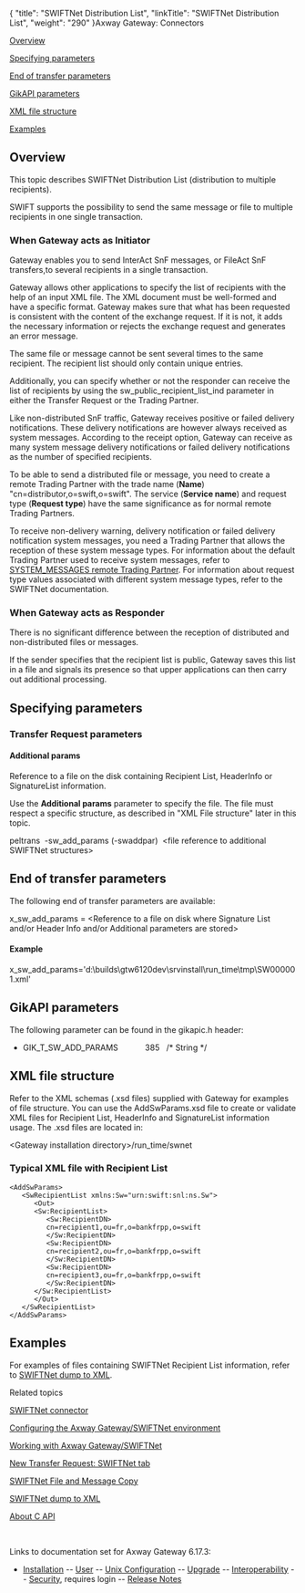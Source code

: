 {
    "title": "SWIFTNet Distribution List",
    "linkTitle": "SWIFTNet Distribution List",
    "weight": "290"
}<span class="mc-variable axway_variables.Component_Long_Name variable">Axway Gateway</span>: Connectors

[Overview](#Overview)

[Specifying parameters](#specifying_paras)

[End of transfer parameters](#End_of_transfer_paras)

[GikAPI parameters](#GikAPI)

[XML file structure](#XML_File_structure)

[Examples](#examples)

<span id="Overview"></span>

## Overview

This topic describes SWIFTNet Distribution List (distribution to multiple recipients).

SWIFT supports the possibility to send the same message or file to multiple recipients in one single transaction.

### When Gateway acts as Initiator

Gateway enables you to send InterAct SnF messages, or FileAct SnF transfers,to several recipients in a single transaction.

Gateway allows other applications to specify the list of recipients with the help of an input XML file. The XML document must be well-formed and have a specific format. Gateway makes sure that what has been requested is consistent with the content of the exchange request. If it is not, it adds the necessary information or rejects the exchange request and generates an error message.

The same file or message cannot be sent several times to the same recipient. The recipient list should only contain unique entries.

Additionally, you can specify whether or not the responder can receive the list of recipients by using the <span class="code">sw\_public\_recipient\_list\_ind</span> parameter in either the Transfer Request or the Trading Partner.

Like non-distributed SnF traffic, Gateway receives positive or failed delivery notifications. These delivery notifications are however always received as system messages. According to the receipt option, Gateway can receive as many system message delivery notifications or failed delivery notifications as the number of specified recipients.

To be able to send a distributed file or message, you need to create a remote Trading Partner with the trade name (**Name**) "cn=distributor,o=swift,o=swift". The service (**Service name**) and request type (**Request type**) have the same significance as for normal remote Trading Partners.

To receive non-delivery warning, delivery notification or failed delivery notification system messages, you need a Trading Partner that allows the reception of these system message types. For information about the default Trading Partner used to receive system messages, refer to [SYSTEM\_MESSAGES remote Trading Partner](../../swiftnet_connector/swiftnet_configuring#sys_messages_tp). For information about request type values associated with different system message types, refer to the SWIFTNet documentation.

### When Gateway acts as Responder

There is no significant difference between the reception of distributed and non-distributed files or messages.

If the sender specifies that the recipient list is public, Gateway saves this list in a file and signals its presence so that upper applications can then carry out additional processing.

<span id="specifying_paras"></span>

## Specifying parameters

### Transfer Request parameters

#### Additional params

Reference to a file on the disk containing Recipient List, HeaderInfo or SignatureList information.

Use the <span style="font-weight: bold;">Additional params</span> parameter to specify the file. The file must respect a specific structure, as described in "XML File structure" later in this topic.

peltrans  -sw\_add\_params (-swaddpar)  &lt;file reference to additional SWIFTNet structures>

<span id="End_of_transfer_paras"></span>

## End of transfer parameters

The following end of transfer parameters are available:

<span class="code">x\_sw\_add\_params</span> = &lt;Reference to a file on disk where Signature List and/or Header Info and/or Additional parameters are stored>

#### Example

x\_sw\_add\_params='d:\\builds\\gtw6120dev\\srvinstall\\run\_time\\tmp\\SW000001.xml'

<span id="GikAPI"></span>

## GikAPI parameters

The following parameter can be found in the <span class="code">gikapic.h</span> header:

-   GIK\_T\_SW\_ADD\_PARAMS            385   /\* String \*/

<span id="XML_File_structure"></span>

## XML file structure

Refer to the XML schemas (<span class="code">.xsd</span> files) supplied with Gateway for examples of file structure. You can use the <span class="code">AddSwParams.xsd</span> file to create or validate XML files for Recipient List, HeaderInfo and SignatureList information usage. The <span class="code">.xsd</span> files are located in:

&lt;Gateway installation directory>/run\_time/swnet

### Typical XML file with Recipient List


    <AddSwParams>
       <SwRecipientList xmlns:Sw="urn:swift:snl:ns.Sw">
          <Out>
          <Sw:RecipientList>
             <Sw:RecipientDN>
             cn=recipient1,ou=fr,o=bankfrpp,o=swift
             </Sw:RecipientDN>
             <Sw:RecipientDN>
             cn=recipient2,ou=fr,o=bankfrpp,o=swift
             </Sw:RecipientDN>
             <Sw:RecipientDN>
             cn=recipient3,ou=fr,o=bankfrpp,o=swift
             </Sw:RecipientDN>
          </Sw:RecipientList>
          </Out>
       </SwRecipientList>
    </AddSwParams>

<span id="examples"></span>

## Examples

For examples of files containing SWIFTNet Recipient List information, refer to [SWIFTNet dump to XML](../../swiftnet_backup_sites/swiftnet_dump_to_xml).

Related topics

[SWIFTNet connector](../../swiftnet_connector)

[Configuring the <span class="mc-variable axway_variables.Component_Long_Name variable">Axway Gateway</span>/SWIFTNet environment](../../swiftnet_connector/swiftnet_configuring)

[Working with <span class="mc-variable axway_variables.Component_Long_Name variable">Axway Gateway</span>/SWIFTNet](../../swiftnet_connector/swiftnet_working_with)

[New Transfer Request: SWIFTNet tab](../../../../transfers_start_here/submitting_transfer_requests_start_here/working_with_transfers_(gui)/transfer_request_swiftnet_tab)

[SWIFTNet File and Message Copy](../swiftnet_file_copy)

[SWIFTNet dump to XML](../../swiftnet_backup_sites/swiftnet_dump_to_xml)

[About C API](../../../../customizing_gw_about/c_api_about)

 

Links to documentation set for Axway Gateway <span class="mc-variable axway_variables.Release_Number variable">6.17.3</span>:

-   [Installation](#) -- [User](#) -- [Unix Configuration](#) -- [Upgrade](#) -- [Interoperability](#) -- [Security](#), requires login -- [Release Notes](#)
